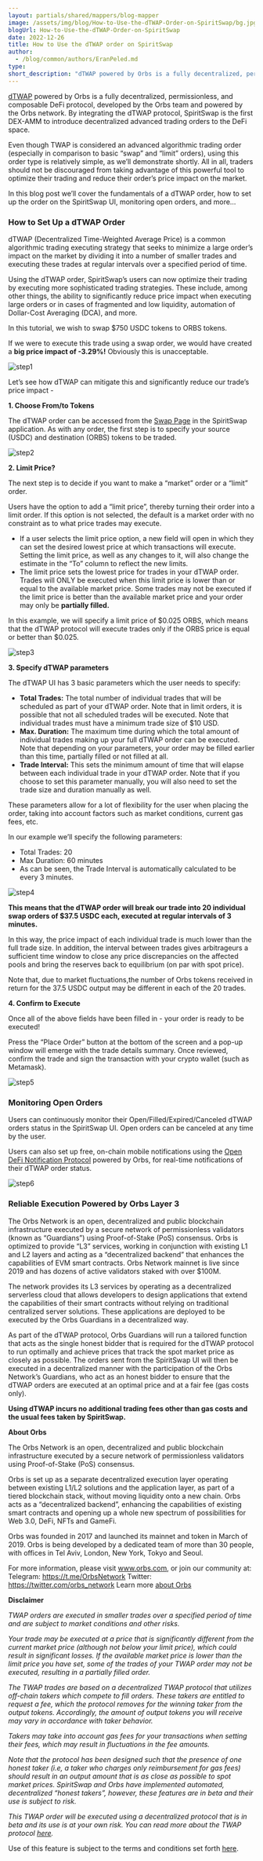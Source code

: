 ```yaml
---
layout: partials/shared/mappers/blog-mapper
image: /assets/img/blog/How-to-Use-the-dTWAP-Order-on-SpiritSwap/bg.jpg
blogUrl: How-to-Use-the-dTWAP-Order-on-SpiritSwap
date: 2022-12-26
title: How to Use the dTWAP order on SpiritSwap
author:
  - /blog/common/authors/EranPeled.md
type:
short_description: "dTWAP powered by Orbs is a fully decentralized, permissionless, and composable DeFi protocol, developed by the Orbs team and powered by the Orbs network. By integrating the dTWAP protocol, SpiritSwap is the first DEX-AMM to introduce decentralized advanced trading orders to the DeFi space. In this blog post we’ll cover the fundamentals of a dTWAP order, how to set up the order on the SpiritSwap UI, monitoring open orders, and more…"
---
```


[dTWAP](https://www.orbs.com/Introducing-TWAP-for-DEXs/) powered by Orbs is a fully decentralized, permissionless, and composable DeFi protocol, developed by the Orbs team and powered by the Orbs network. By integrating the dTWAP protocol, SpiritSwap is the first DEX-AMM to introduce decentralized advanced trading orders to the DeFi space. 

Even though TWAP is considered an advanced algorithmic trading order (especially in comparison to basic “swap” and “limit” orders), using this order type is relatively simple, as we’ll demonstrate shortly. All in all, traders should not be discouraged from taking advantage of this powerful tool to optimize their trading and reduce their order’s price impact on the market. 

In this blog post we’ll cover the fundamentals of a dTWAP order, how to set up the order on the SpiritSwap UI, monitoring open orders, and more…


### How to Set Up a dTWAP Order

dTWAP (Decentralized Time-Weighted Average Price) is a common algorithmic trading executing strategy that seeks to minimize a large order’s impact on the market by dividing it into a number of smaller trades and executing these trades at regular intervals over a specified period of time.

Using the dTWAP order, SpiritSwap’s users can now optimize their trading by executing more sophisticated trading strategies. These include, among other things, the ability to significantly reduce price impact when executing large orders or in cases of fragmented and low liquidity, automation of Dollar-Cost Averaging (DCA), and more.

In this tutorial, we wish to swap $750 USDC tokens to ORBS tokens. 

If we were to execute this trade using a swap order, we would have created a **big price impact of -3.29%!** Obviously this is unacceptable. 

![step1](/assets/img/blog/How-to-Use-the-dTWAP-Order-on-SpiritSwap/image1.png)


Let’s see how dTWAP can mitigate this and significantly reduce our trade’s price impact -

**1. Choose From/to Tokens**

The dTWAP order can be accessed from the [Swap Page](https://beta.spiritswap.finance/swap/FTM/SPIRIT) in the SpiritSwap application. As with any order, the first step is to specify your source (USDC) and destination (ORBS) tokens to be traded.

![step2](/assets/img/blog/How-to-Use-the-dTWAP-Order-on-SpiritSwap/image2.png)


**2. Limit Price?**

The next step is to decide if you want to make a “market” order or a “limit” order. 

Users have the option to add a “limit price”, thereby turning their order into a limit order. If this option is not selected, the default is a market order with no constraint as to what price trades may execute. 

- If a user selects the limit price option, a new field will open in which they can set the desired lowest price at which transactions will execute. Setting the limit price, as well as any changes to it, will also change the estimate in the “To” column to reflect the new limits. 
- The limit price sets the lowest price for trades in your dTWAP order. Trades will ONLY be executed when this limit price is lower than or equal to the available market price. Some trades may not be executed if the limit price is better than the available market price and your order may only be **partially filled.**

In this example, we will specify a limit price of $0.025 ORBS, which means that the dTWAP protocol will execute trades only if the ORBS price is equal or better than $0.025.

![step3](/assets/img/blog/How-to-Use-the-dTWAP-Order-on-SpiritSwap/image3.jpg)


**3. Specify dTWAP parameters**

The dTWAP UI has 3 basic parameters which the user needs to specify:

- **Total Trades:** The total number of individual trades that will be scheduled as part of your dTWAP order. Note that in limit orders, it is possible that not all scheduled trades will be executed. Note that individual trades must have a minimum trade size of $10 USD.
- **Max. Duration:** The maximum time during which the total amount of individual trades making up your full dTWAP order can be executed. Note that depending on your parameters, your order may be filled earlier than this time, partially filled or not filled at all.
- **Trade Interval:** This sets the minimum amount of time that will elapse between each individual trade in your dTWAP order. Note that if you choose to set this parameter manually, you will also need to set the trade size and duration manually as well.

These parameters allow for a lot of flexibility for the user when placing the order, taking into account factors such as market conditions, current gas fees, etc.

In our example we’ll specify the following parameters:

- Total Trades: 20
- Max Duration: 60 minutes
- As can be seen, the Trade Interval is automatically calculated to be every 3 minutes.
 
![step4](/assets/img/blog/How-to-Use-the-dTWAP-Order-on-SpiritSwap/image4.png)


**This means that the dTWAP order will break our trade into 20 individual swap orders of $37.5 USDC each, executed at regular intervals of 3 minutes.**

In this way, the price impact of each individual trade is much lower than the full trade size. In addition, the interval between trades gives arbitrageurs a sufficient time window to close any price discrepancies on the affected pools and bring the reserves back to equilibrium (on par with spot price).

Note that, due to market fluctuations,the number of Orbs tokens received in return for the 37.5 USDC output may be different in each of the 20 trades. 

**4. Confirm to Execute**

Once all of the above fields have been filled in - your order is ready to be executed! 

Press the “Place Order” button at the bottom of the screen and a pop-up window will emerge with the trade details summary. Once reviewed, confirm the trade and sign the transaction with your crypto wallet (such as Metamask).


![step5](/assets/img/blog/How-to-Use-the-dTWAP-Order-on-SpiritSwap/image5.png)



### Monitoring Open Orders

Users can continuously monitor their Open/Filled/Expired/Canceled dTWAP orders status in the SpiritSwap UI. Open orders can be canceled at any time by the user.

Users can also set up free, on-chain mobile notifications using the [Open DeFi Notification Protocol](https://defi.org/notifications/) powered by Orbs, for real-time notifications of their dTWAP order status.

![step6](/assets/img/blog/How-to-Use-the-dTWAP-Order-on-SpiritSwap/image6.png)




### Reliable Execution Powered by Orbs Layer 3

The Orbs Network is an open, decentralized and public blockchain infrastructure executed by a secure network of permissionless validators (known as “Guardians”) using Proof-of-Stake (PoS) consensus. Orbs is optimized to provide “L3” services, working in conjunction with existing L1 and L2 layers and acting as a “decentralized backend” that enhances the capabilities of EVM smart contracts. Orbs Network mainnet is live since 2019 and has dozens of active validators staked with over $100M.

The network provides its L3 services by operating as a decentralized serverless cloud that allows developers to design applications that extend the capabilities of their smart contracts without relying on traditional centralized server solutions. These applications are deployed to be executed by the Orbs Guardians in a decentralized way.

As part of the dTWAP protocol, Orbs Guardians will run a tailored function that acts as the single honest bidder that is required for the dTWAP protocol to run optimally and achieve prices that track the spot market price as closely as possible. The orders sent from the SpiritSwap UI will then be executed in a decentralized manner with the participation of the Orbs Network’s Guardians, who act as an honest bidder to ensure that the dTWAP orders are executed at an optimal price and at a fair fee (gas costs only). 

**Using dTWAP incurs no additional trading fees other than gas costs and the usual fees taken by SpiritSwap.**


<div class='line-separator'> </div>

**About Orbs**

The Orbs Network is an open, decentralized and public blockchain infrastructure executed by a secure network of permissionless validators using Proof-of-Stake (PoS) consensus.

Orbs is set up as a separate decentralized execution layer operating between existing L1/L2 solutions and the application layer, as part of a tiered blockchain stack, without moving liquidity onto a new chain. Orbs acts as a “decentralized backend”, enhancing the capabilities of existing smart contracts and opening up a whole new spectrum of possibilities for Web 3.0, DeFi, NFTs and GameFi.

Orbs was founded in 2017 and launched its mainnet and token in March of 2019. Orbs is being developed by a dedicated team of more than 30 people, with offices in Tel Aviv, London, New York, Tokyo and Seoul.

For more information, please visit www.orbs.com, or join our community at:
Telegram: https://t.me/OrbsNetwork
Twitter: https://twitter.com/orbs_network
Learn more [about Orbs](https://www.orbs.com/Orbs-A-Re-introduction/)


<div class='line-separator'> </div>

**Disclaimer**

_TWAP orders are executed in smaller trades over a specified period of time and are subject to market conditions and other risks._

_Your trade may be executed at a price that is significantly different from the current market price (although not below your limit price), which could result in significant losses. If the available market price is lower than the limit price you have set, some of the trades of your TWAP order may not be executed, resulting in a partially filled order._

_The TWAP trades are based on a decentralized TWAP protocol that utilizes off-chain takers which compete to fill orders. These takers are entitled to request a fee, which the protocol removes for the winning taker from the output tokens. Accordingly, the amount of output tokens you will receive may vary in accordance with taker behavior._

_Takers may take into account gas fees for your transactions when setting their fees, which may result in fluctuations in the fee amounts._

_Note that the protocol has been designed such that the presence of one honest taker (i.e, a taker who charges only reimbursement for gas fees) should result in an output amount that is as close as possible to spot market prices. SpiritSwap and Orbs have implemented automated, decentralized “honest takers”, however, these features are in beta and their use is subject to risk._

_This TWAP order will be executed using a decentralized protocol that is in beta and its use is at your own risk. You can read more about the TWAP protocol [here](https://github.com/orbs-network/twap/blob/master/README.md)._

Use of this feature is subject to the terms and conditions set forth [here](https://github.com/orbs-network/twap/blob/master/TOS.md).
